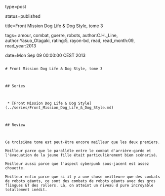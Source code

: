 type=post
status=published
title=Front Mission Dog Life & Dog Style, tome 3
tags= amour,  combat,  guerre,  robots, author:C.H._Line, author:Yasuo_Otagaki, rating:5, rayon-bd, read, read_month:09, read_year:2013
date=Mon Sep 09 00:00:00 CEST 2013
~~~~~~
# Front Mission Dog Life & Dog Style, tome 3

## Series

 * [Front Mission Dog Life & Dog Style](../series/Front_Mission_Dog_Life_&_Dog_Style.md)

## Review

Ce troisième tome est peut-être encore meilleur que les deux premiers.  
Meilleur parce que le parallèle entre le combat d'arrière-garde et l'évacuation de la jeune fille était particulièrement bien scénarisé.  
Meilleur aussi parce que l'aspect cyberpunk sous-jacent est assez chouette.  
Meilleur enfin parce que si il y a une chose meilleure que des combats de robots géants, ce sont des combats de robots géants avec des gros flingues ET des rollers. Là, on atteint un niveau d pure incroyable totallement inédit.